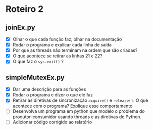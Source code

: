 # Roteiro 2

## joinEx.py
- [x] Olhar o que cada função faz, olhar na documentação
- [x] Rodar o programa e explicar cada linha de saída
- [x] Por que as threads não terminam na ordem que são criadas?
- [x] O que acontece se retirar as linhas 21 e 22?
- [x] O que faz o `sys.exit()` ?

## simpleMutexEx.py
- [x] Dar uma descrição para as funções
- [x] Rodar o programa e dizer o que ele faz
- [x] Retirar as diretivas de sincronização `acquire()` e `release()`. O que acontece com o programa? Explique esse comportamento
- [ ] Desenvolva um programa em python que modelo o problema do produtor-consumidor usando threads e as diretivas de Python.
- [ ] Adicionar código corrigido ao relatório
